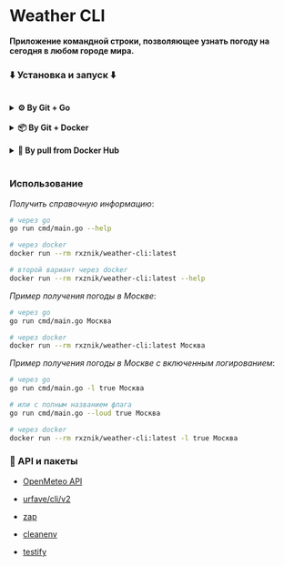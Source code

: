 # Weather CLI

**Приложение командной строки, позволяющее узнать погоду на сегодня в любом городе мира.**

### ⬇️ Установка и запуск ⬇️

<br/>

<details>
<summary><strong>⚙️ By Git + Go</strong></summary>

<br/>

*Клонируем репозиторий*:

```bash
git clone https://github.com/rxznik/golearn.git
```

*Переходим в директорию проекта*:

```bash
cd golearn/weather-cli
```

*Устанавливаем зависимости*:

```bash
go mod download
```

*Запускаем приложение*:

```bash
go run cmd/main.go --help
```

*Пример получения погоды в Москве с включенным логированием*:

```bash
go run cmd/main.go -l true Москва
```

</details>

<br/>

<details>
<summary><strong>📦 By Git + Docker</strong></summary>

<br/>

*Клонируем репозиторий*:

```bash
git clone https://github.com/rxznik/golearn.git
```

*Переходим в директорию проекта*:

```bash
cd golearn/weather-cli
```

*Устанавливаем зависимости*:

```bash
docker build -t weather-cli:latest -f ./build/Dockerfile .
```

*Запускаем приложение*:

```bash
docker run --rm weather-cli:latest
```

*Пример получения погоды в Москве с включенным логированием*:

```bash
docker run --rm weather-cli:latest -l true Москва
```

</details>

<br/>

<details>
<summary><strong>🐋 By pull from Docker Hub</strong></summary>

<br/>

*Скачиваем образ из Docker Hub*:

```bash
docker pull rxznik/weather-cli:latest
```

*Запускаем приложение*:

```bash
docker run --rm rxznik/weather-cli:latest
```

*Пример получения погоды в Москве с включенным логированием*:

```bash
docker run --rm rxznik/weather-cli:latest -l true Москва
```

</details>

<br/>

### Использование

*Получить справочную информацию*:

```bash
# через go
go run cmd/main.go --help

# через docker
docker run --rm rxznik/weather-cli:latest

# второй вариант через docker
docker run --rm rxznik/weather-cli:latest --help
```

*Пример получения погоды в Москве*:

```bash
# через go
go run cmd/main.go Москва

# через docker
docker run --rm rxznik/weather-cli:latest Москва
```

*Пример получения погоды в Москве с включенным логированием*:

```bash
# через go
go run cmd/main.go -l true Москва

# или с полным названием флага
go run cmd/main.go --loud true Москва

# через docker
docker run --rm rxznik/weather-cli:latest -l true Москва
```

### 📜 API и пакеты

* [OpenMeteo API](https://api.open-meteo.com/)

* [urfave/cli/v2](https://github.com/urfave/cli)

* [zap](https://pkg.go.dev/go.uber.org/zap)

* [cleanenv](https://github.com/ilyakaznacheev/cleanenv)

* [testify](https://pkg.go.dev/github.com/stretchr/testify)
